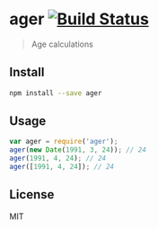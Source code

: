 # ager [![Build Status][travis-image]][travis-url]

> Age calculations

## Install

```sh
npm install --save ager
```

## Usage

```js
var ager = require('ager');
ager(new Date(1991, 3, 24)); // 24
ager(1991, 4, 24); // 24
ager([1991, 4, 24]); // 24
```

## License

MIT

[travis-url]: https://travis-ci.org/andrepolischuk/ager
[travis-image]: https://travis-ci.org/andrepolischuk/ager.svg?branch=master
